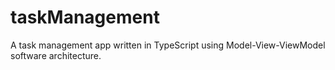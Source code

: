 # taskManagement
A task management app written in TypeScript using Model-View-ViewModel software architecture.
